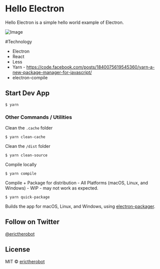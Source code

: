 # Hello Electron
Hello Electron is a simple hello world example of Electron.

![Image](https://dl.dropboxusercontent.com/s/8s1pr8ay8vczzkr/Screenshot%202016-10-11%2015.34.23.png?raw=true)

#Technology
- Electron
- React
- Less
- Yarn - https://code.facebook.com/posts/1840075619545360/yarn-a-new-package-manager-for-javascript/
- electron-compile

## Start Dev App

```
$ yarn
```

### Other Commands / Utilities

Clean the `.cache` folder

```
$ yarn clean-cache
```

Clean the `/dist` folder

```
$ yarn clean-source
```

Compile locally

```
$ yarn compile
```

Compile + Package for distribution - All Platforms (macOS, Linux, and Windows) - WIP - may not work as expected.

```
$ yarn quick-package
```

Builds the app for macOS, Linux, and Windows, using [electron-packager](https://github.com/electron-userland/electron-packager).

## Follow on Twitter

[@erictherobot](https://twitter.com/erictherobot)

## License

MIT © [erictherobot](http://erictherobot.com)
